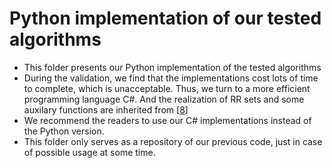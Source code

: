 # Python implementation of our tested algorithms
+ This folder presents our Python implementation of the tested algorithms
+ During the validation, we find that the implementations cost lots of time to complete, which is unacceptable. Thus, we turn to a more efficient programming language C\#. And the realization of RR sets and some auxilary functions are inherited from \[[8](https://github.com/IDEAL-Lab/CIM)\]
+ We recommend the readers to use our C\# implementations instead of the Python version.
+ This folder only serves as a repository of our previous code, just in case of possible usage at some time.
